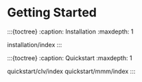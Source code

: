 # Getting Started

:::{toctree}
:caption: Installation
:maxdepth: 1

installation/index
:::

:::{toctree}
:caption: Quickstart
:maxdepth: 1

quickstart/clv/index
quickstart/mmm/index
:::
